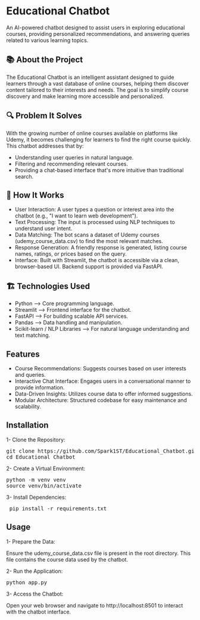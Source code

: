 # Educational Chatbot
An AI-powered chatbot designed to assist users in exploring educational courses, providing personalized recommendations, and answering queries related to various learning topics.​

## 📚 About the Project
The Educational Chatbot is an intelligent assistant designed to guide learners through a vast database of online courses, helping them discover content tailored to their interests and needs. The goal is to simplify course discovery and make learning more accessible and personalized.

## 🔍 Problem It Solves
With the growing number of online courses available on platforms like Udemy, it becomes challenging for learners to find the right course quickly. This chatbot addresses that by:

- Understanding user queries in natural language.
- Filtering and recommending relevant courses.
- Providing a chat-based interface that's more intuitive than traditional search.

## 🧠 How It Works
- User Interaction: A user types a question or interest area into the chatbot (e.g., "I want to learn web development").
- Text Processing: The input is processed using NLP techniques to understand user intent.
- Data Matching: The bot scans a dataset of Udemy courses (udemy_course_data.csv) to find the most relevant matches.
- Response Generation: A friendly response is generated, listing course names, ratings, or prices based on the query.
- Interface: Built with Streamlit, the chatbot is accessible via a clean, browser-based UI. Backend support is provided via FastAPI.

## 🏗️ Technologies Used
- Python –> Core programming language.
- Streamlit –> Frontend interface for the chatbot.
- FastAPI –> For building scalable API services.
- Pandas –> Data handling and manipulation.
- Scikit-learn / NLP Libraries –> For natural language understanding and text matching.

## Features
- Course Recommendations: Suggests courses based on user interests and queries.
- Interactive Chat Interface: Engages users in a conversational manner to provide information.
- Data-Driven Insights: Utilizes course data to offer informed suggestions.
- Modular Architecture: Structured codebase for easy maintenance and scalability.


## Installation
1- Clone the Repository:

<pre>git clone https://github.com/Spark1ST/Educational_Chatbot.git
cd Educational_Chatbot </pre>

2- Create a Virtual Environment:

<pre>python -m venv venv
source venv/bin/activate </pre>

  
3- Install Dependencies:
<pre> pip install -r requirements.txt </pre>

## Usage
1- Prepare the Data:

Ensure the udemy_course_data.csv file is present in the root directory. This file contains the course data used by the chatbot.​

2- Run the Application:

<pre>python app.py</pre>
3- Access the Chatbot:

Open your web browser and navigate to http://localhost:8501 to interact with the chatbot interface.
